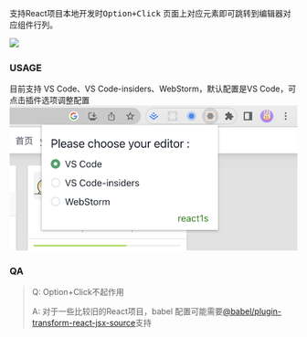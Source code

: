 
支持React项目本地开发时<kbd>Option+Click</kbd> 页面上对应元素即可跳转到编辑器对应组件行列。

![](/assets/tutorial.gif)


### USAGE
目前支持 VS Code、VS Code-insiders、WebStorm，默认配置是VS Code，可点击插件选项调整配置
![编辑器配置](/assets/editor.png)


### QA
>Q: Option+Click不起作用
>
>A: 对于一些比较旧的React项目，babel 配置可能需要[@babel/plugin-transform-react-jsx-source](https://babeljs.io/docs/en/babel-plugin-transform-react-jsx-source)支持